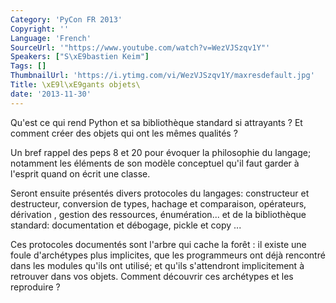```yaml
---
Category: 'PyCon FR 2013'
Copyright: ''
Language: 'French'
SourceUrl: '"https://www.youtube.com/watch?v=WezVJSzqv1Y"'
Speakers: ["S\xE9bastien Keim"]
Tags: []
ThumbnailUrl: 'https://i.ytimg.com/vi/WezVJSzqv1Y/maxresdefault.jpg'
Title: \xE9l\xE9gants objets\
date: '2013-11-30'
---
```

Qu'est ce qui rend Python et sa bibliothèque standard si attrayants ? Et comment créer des objets qui ont les mêmes qualités ?

Un bref rappel des peps 8 et 20 pour évoquer la philosophie du langage; notamment les éléments de son modèle conceptuel qu'il faut garder à l'esprit quand on écrit une classe.

Seront ensuite présentés divers protocoles du langages: constructeur et destructeur, conversion de types, hachage et comparaison, opérateurs, dérivation , gestion des ressources, énumération... et de la bibliothèque standard: documentation et débogage, pickle et copy ...

Ces protocoles documentés sont l'arbre qui cache la forêt : il existe une foule d'archétypes plus implicites, que les programmeurs ont déjà rencontré dans les modules qu'ils ont utilisé; et qu'ils s'attendront implicitement à retrouver dans vos objets. Comment découvrir ces archétypes et les reproduire ?